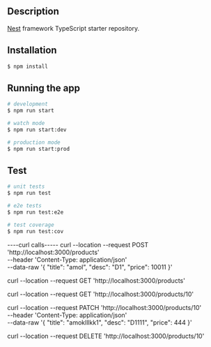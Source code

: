 ## Description

[Nest](https://github.com/nestjs/nest) framework TypeScript starter repository.

## Installation

```bash
$ npm install
```

## Running the app

```bash
# development
$ npm run start

# watch mode
$ npm run start:dev

# production mode
$ npm run start:prod
```

## Test

```bash
# unit tests
$ npm run test

# e2e tests
$ npm run test:e2e

# test coverage
$ npm run test:cov
```

----curl calls-----
curl --location --request POST 'http://localhost:3000/products' \
--header 'Content-Type: application/json' \
--data-raw '{
    "title": "amol",
    "desc": "D1",
    "price": 10011
}'

curl --location --request GET 'http://localhost:3000/products'


curl --location --request GET 'http://localhost:3000/products/10'

curl --location --request PATCH 'http://localhost:3000/products/10' \
--header 'Content-Type: application/json' \
--data-raw '{
    "title": "amoklllkk1",
    "desc": "D1111",
    "price": 444
}'

curl --location --request DELETE 'http://localhost:3000/products/10'